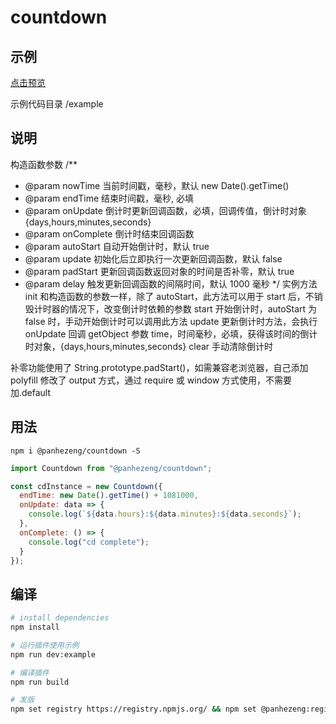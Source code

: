 # countdown

## 示例

[点击预览](https://panhezeng.github.io/countdown-js/)

示例代码目录 /example

## 说明

构造函数参数
/\*\*

- @param nowTime 当前时间戳，毫秒，默认 new Date().getTime()
- @param endTime 结束时间戳，毫秒, 必填
- @param onUpdate 倒计时更新回调函数，必填，回调传值，倒计时对象{days,hours,minutes,seconds}
- @param onComplete 倒计时结束回调函数
- @param autoStart 自动开始倒计时，默认 true
- @param update 初始化后立即执行一次更新回调函数，默认 false
- @param padStart 更新回调函数返回对象的时间是否补零，默认 true
- @param delay 触发更新回调函数的间隔时间，默认 1000 毫秒
  \*/
  实例方法
  init 和构造函数的参数一样，除了 autoStart，此方法可以用于 start 后，不销毁计时器的情况下，改变倒计时依赖的参数
  start 开始倒计时，autoStart 为 false 时，手动开始倒计时可以调用此方法
  update 更新倒计时方法，会执行 onUpdate 回调
  getObject 参数 time，时间毫秒，必填，获得该时间的倒计时对象，{days,hours,minutes,seconds}
  clear 手动清除倒计时

补零功能使用了 String.prototype.padStart()，如需兼容老浏览器，自己添加 polyfill
修改了 output 方式，通过 require 或 window 方式使用，不需要加.default

## 用法

`npm i @panhezeng/countdown -S`

```javascript
import Countdown from "@panhezeng/countdown";

const cdInstance = new Countdown({
  endTime: new Date().getTime() + 1081000,
  onUpdate: data => {
    console.log(`${data.hours}:${data.minutes}:${data.seconds}`);
  },
  onComplete: () => {
    console.log("cd complete");
  }
});
```

## 编译

```bash
# install dependencies
npm install

# 运行插件使用示例
npm run dev:example

# 编译插件
npm run build

# 发版
npm set registry https://registry.npmjs.org/ && npm set @panhezeng:registry https://registry.npmjs.org/ && npm version patch && npm publish --access public && npm set registry https://registry.npm.taobao.org/ && npm set @panhezeng:registry https://registry.npm.taobao.org/

```
